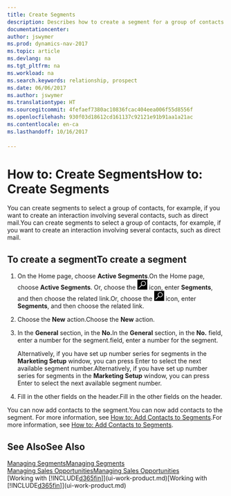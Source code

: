 ```yaml
---
title: Create Segments
description: Describes how to create a segment for a group of contacts in Dynamics NAV, for example, in order to target several contacts with a direct mail.
documentationcenter: 
author: jswymer
ms.prod: dynamics-nav-2017
ms.topic: article
ms.devlang: na
ms.tgt_pltfrm: na
ms.workload: na
ms.search.keywords: relationship, prospect
ms.date: 06/06/2017
ms.author: jswymer
ms.translationtype: HT
ms.sourcegitcommit: 4fefaef7380ac10836fcac404eea006f55d8556f
ms.openlocfilehash: 930f03d18612cd161137c92121e91b91aa1a21ac
ms.contentlocale: en-ca
ms.lasthandoff: 10/16/2017

---
```

# <a name="how-to-create-segments"></a><span data-ttu-id="d61d9-103">How to: Create Segments</span><span class="sxs-lookup"><span data-stu-id="d61d9-103">How to: Create Segments</span></span>
<span data-ttu-id="d61d9-104">You can create segments to select a group of contacts, for example, if you want to create an interaction involving several contacts, such as direct mail.</span><span class="sxs-lookup"><span data-stu-id="d61d9-104">You can create segments to select a group of contacts, for example, if you want to create an interaction involving several contacts, such as direct mail.</span></span>

## <a name="to-create-a-segment"></a><span data-ttu-id="d61d9-105">To create a segment</span><span class="sxs-lookup"><span data-stu-id="d61d9-105">To create a segment</span></span>
1. <span data-ttu-id="d61d9-106">On the Home page, choose **Active Segments**.</span><span class="sxs-lookup"><span data-stu-id="d61d9-106">On the Home page, choose **Active Segments**.</span></span> <span data-ttu-id="d61d9-107">Or, choose the ![Search for Page or Report](media/ui-search/search_small.png "Search for Page or Report icon") icon, enter **Segments**, and then choose the related link.</span><span class="sxs-lookup"><span data-stu-id="d61d9-107">Or, choose the ![Search for Page or Report](media/ui-search/search_small.png "Search for Page or Report icon") icon, enter **Segments**, and then choose the related link.</span></span>
2. <span data-ttu-id="d61d9-108">Choose the **New** action.</span><span class="sxs-lookup"><span data-stu-id="d61d9-108">Choose the **New** action.</span></span>
3. <span data-ttu-id="d61d9-109">In the **General** section, in the **No.**</span><span class="sxs-lookup"><span data-stu-id="d61d9-109">In the **General** section, in the **No.**</span></span> <span data-ttu-id="d61d9-110">field, enter a number for the segment.</span><span class="sxs-lookup"><span data-stu-id="d61d9-110">field, enter a number for the segment.</span></span>

    <span data-ttu-id="d61d9-111">Alternatively, if you have set up number series for segments in the **Marketing Setup** window, you can press Enter to select the next available segment number.</span><span class="sxs-lookup"><span data-stu-id="d61d9-111">Alternatively, if you have set up number series for segments in the **Marketing Setup** window, you can press Enter to select the next available segment number.</span></span>
4. <span data-ttu-id="d61d9-112">Fill in the other fields on the header.</span><span class="sxs-lookup"><span data-stu-id="d61d9-112">Fill in the other fields on the header.</span></span>

<span data-ttu-id="d61d9-113">You can now add contacts to the segment.</span><span class="sxs-lookup"><span data-stu-id="d61d9-113">You can now add contacts to the segment.</span></span> <span data-ttu-id="d61d9-114">For more information, see [How to: Add Contacts to Segments](marketing-add-contact-segment.md).</span><span class="sxs-lookup"><span data-stu-id="d61d9-114">For more information, see [How to: Add Contacts to Segments](marketing-add-contact-segment.md).</span></span>

## <a name="see-also"></a><span data-ttu-id="d61d9-115">See Also</span><span class="sxs-lookup"><span data-stu-id="d61d9-115">See Also</span></span>
[<span data-ttu-id="d61d9-116">Managing Segments</span><span class="sxs-lookup"><span data-stu-id="d61d9-116">Managing Segments</span></span>](marketing-segments.md)  
[<span data-ttu-id="d61d9-117">Managing Sales Opportunities</span><span class="sxs-lookup"><span data-stu-id="d61d9-117">Managing Sales Opportunities</span></span>](marketing-manage-sales-opportunities.md)  
<span data-ttu-id="d61d9-118">[Working with [!INCLUDE[d365fin](includes/d365fin_md.md)]](ui-work-product.md)</span><span class="sxs-lookup"><span data-stu-id="d61d9-118">[Working with [!INCLUDE[d365fin](includes/d365fin_md.md)]](ui-work-product.md)</span></span>  

